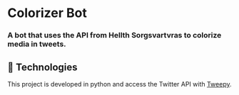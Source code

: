 # Colorizer Bot
### A bot that uses the API from Hellth Sorgsvartvras to colorize media in tweets.

## :rocket: Technologies

This project is developed in python and access the Twitter API with [Tweepy](https://www.tweepy.org/).
